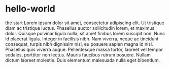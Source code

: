 # hello-world
the start
Lorem ipsum dolor sit amet, consectetur adipiscing elit. Ut tristique diam ac tristique luctus. Phasellus auctor sollicitudin lorem, et maximus dolor. Quisque pulvinar ligula nulla, sit amet finibus lorem suscipit non. Nunc id placerat ligula. Integer in facilisis nibh. Nam viverra, neque ac tincidunt consequat, turpis nibh dignissim nisi, eu posuere sapien magna id nisl. Phasellus quis viverra augue. Pellentesque massa tortor, laoreet vel tempor sodales, porttitor non lectus. Mauris faucibus rutrum posuere. Nullam dictum laoreet molestie. Duis elementum malesuada nulla eget bibendum.

